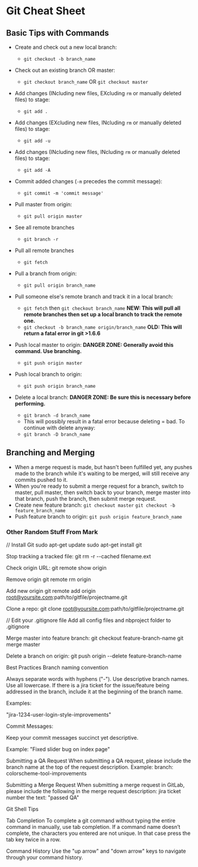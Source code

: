# Git Cheat Sheet

## Basic Tips with Commands
* Create and check out a new local branch:
  * `git checkout -b branch_name`

* Check out an existing branch OR master:
  * `git checkout branch_name` OR `git checkout master`

* Add changes (INcluding new files, EXcluding `rm` or manually deleted files) to stage:
  * `git add .`

* Add changes (EXcluding new files, INcluding `rm` or manually deleted files) to stage:
  * `git add -u`

* Add changes (INcluding new files, INcluding `rm` or manually deleted files) to stage:
  * `git add -A`

* Commit added changes (`-m` precedes the commit message):
  * `git commit -m 'commit message'`

* Pull master from origin:
  * `git pull origin master`

* See all remote branches
  * `git branch -r`

* Pull all remote branches
  * `git fetch`

* Pull a branch from origin:
  * `git pull origin branch_name`

* Pull someone else's remote branch and track it in a local branch:
  * `git fetch` then `git checkout branch_name` **NEW: This will pull all remote branches then set up a local branch to track the remote one.**
  * `git checkout -b branch_name origin/branch_name` **OLD: This will return a fatal error in git >1.6.6**

* Push local master to origin: **DANGER ZONE: Generally avoid this command. Use branching.**
  * `git push origin master`

* Push local branch to origin:
  * `git push origin branch_name`

* Delete a local branch: **DANGER ZONE: Be sure this is necessary before performing.**
  * `git branch -d branch_name`
  * This will possibly result in a fatal error because deleting = bad. To continue with delete anyway:
  * `git branch -D branch_name`

## Branching and Merging
* When a merge request is made, but hasn't been fulfilled yet, any pushes made to the branch while it's waiting to be merged, will still receive any commits pushed to it.
* When you're ready to submit a merge request for a branch, switch to master, pull master, then switch back to your branch, merge master into that branch, push the branch, then submit merge request.
* Create new feature branch: `git checkout master` `git checkout -b feature_branch_name`
* Push feature branch to origin: `git push origin feature_branch_name`

### Other Random Stuff From Mark

// Install Git
sudo apt-get update
sudo apt-get install git

Stop tracking a tracked file:
git rm -r --cached filename.ext

Check origin URL:
git remote show origin

Remove origin
git remote rm origin

Add new origin
git remote add origin root@yoursite.com:path/to/gitfile/projectname.git

Clone a repo:
git clone root@yoursite.com:path/to/gitfile/projectname.git

// Edit your .gitignore file
Add all config files and nbproject folder to .gitignore

Merge master into feature branch:
git checkout feature-branch-name
git merge master

Delete a branch on origin:
git push origin --delete feature-branch-name

Best Practices
Branch naming convention

Always separate words with hyphens ("-").
Use descriptive branch names.
Use all lowercase.
If there is a jira ticket for the issue/feature being addressed in the branch, include it at the beginning of the branch name.

Examples:

"jira-1234-user-login-style-improvements"

Commit Messages:

Keep your commit messages succinct yet descriptive.

Example:
"Fixed slider bug on index page"

Submitting a QA Request
When submitting a QA request, please include the branch name at the top of the request description. Example:
branch: colorscheme-tool-improvements

Submitting a Merge Request
When submitting a merge request in GitLab, please include the following in the merge request description:
jira ticket number
the text: "passed QA"

Git Shell Tips

Tab Completion
To complete a git command without typing the entire command in manually, use tab completion.  If a command name doesn’t complete, the characters you entered are not unique. In that case press the tab key twice in a row.

Command History
Use the "up arrow" and "down arrow" keys to navigate through your command history.
